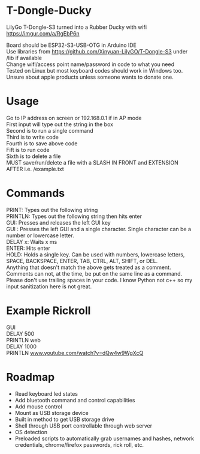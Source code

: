 # T-Dongle-Ducky
LilyGo T-Dongle-S3 turned into a Rubber Ducky with wifi https://imgur.com/a/RgEbP6n  

Board should be ESP32-S3-USB-OTG in Arduino IDE  
Use libraries from https://github.com/Xinyuan-LilyGO/T-Dongle-S3 under /lib if available  
Change wifi/access point name/password in code to what you need  
Tested on Linux but most keyboard codes should work in Windows too. Unsure about apple products unless someone wants to donate one.  

# Usage

Go to IP address on screen or 192.168.0.1 if in AP mode  
First input will type out the string in the box  
Second is to run a single command  
Third is to write code  
Fourth is to save above code  
Fift is to run code  
Sixth is to delete a file  
MUST save/run/delete a file with a SLASH IN FRONT and EXTENSION AFTER i.e. /example.txt  

# Commands 
PRINT:  Types out the following string  
PRINTLN: Types out the following string then hits enter  
GUI: Presses and releases the left GUI key  
GUI <character>: Presses the left GUI and a single character. Single character can be a number or lowercase letter.  
DELAY x: Waits x ms  
ENTER: Hits enter  
HOLD: Holds a single key. Can be used with numbers, lowercase letters, SPACE, BACKSPACE, ENTER, TAB, CTRL, ALT, SHIFT, or DEL.  
Anything that doesn't match the above gets treated as a comment. Comments can not, at the time, be put on the same line as a command.  
Please don't use trailing spaces in your code. I know Python not c++ so my input sanitization here is not great.  

# Example Rickroll
GUI  
DELAY 500  
PRINTLN web  
DELAY 1000  
PRINTLN www.youtube.com/watch?v=dQw4w9WgXcQ  

# Roadmap  
- Read keyboard led states  
- Add bluetooth command and control capabilities
- Add mouse control  
- Mount as USB storage device  
- Built in method to get USB storage drive
- Shell through USB port controllable through web server  
- OS detection  
- Preloaded scripts to automatically grab usernames and hashes, network credentials, chrome/firefox passwords, rick roll, etc. 
